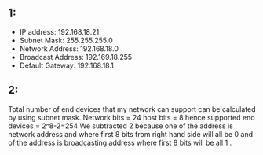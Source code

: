 ## 1: 
- IP address: 192.168.18.21
- Subnet Mask: 255.255.255.0
- Network Address: 192.168.18.0
- Broadcast Address: 192.169.18.255
- Default Gateway: 192.168.18.1

## 2:

Total number of end devices that my network can support can be calculated by using subnet mask. 
Network bits = 24
host bits    = 8 
hence supported end devices = 2^8-2=254
We subtracted 2 because one of the address is network address and where first 8 bits from right hand side will all be 0 and of the address is broadcasting address where first 8 bits will be all 1 . 